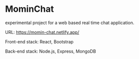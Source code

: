 # MominChat

experimental project for a web based real time chat application.

URL: https://momin-chat.netlify.app/

Front-end stack: React, Bootstrap

Back-end stack: Node.js, Express, MongoDB